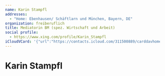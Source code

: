 ```yaml
---
name: Karin Stampfl
addresses:
  - "Home: Ebenhausen/ Schäftlarn und München, Bayern, DE"
organization: freiberuflich
title: Mediatorin BM (spez. Wirtschaft und Arbeit)
social profile:
  - https://www.xing.com/profile/Karin_Stampfl
iCloudVCard: '{"url":"https://contacts.icloud.com/311500889/carddavhome/card/ZTA3MWYzOTItM2I2Ny00MWQxLWJmNzYtMTM3MzM4ZTEyNGY5.vcf","etag":"\"kmfheunn\"","data":"BEGIN:VCARD\r\nVERSION:3.0\r\nFN:\r\nN:Stampfl;Karin;;;\r\nUID:e071f392-3b67-41d1-bf76-137338e124f9\r\nADR;TYPE=HOME:;;;Ebenhausen/ Schäftlarn und München;Bayern;;DE;\r\nitem1.X-ABLABEL:Work\r\nitem0.X-ABLABEL:xing\r\nPRODID:ez-vcard 0.9.13-fc\r\nREV:2025-04-03T22:05:04Z\r\nORG:freiberuflich;\r\nTITLE:Mediatorin BM (spez. Wirtschaft und Arbeit)\r\n;TYPE=jpeg;VALUE=uri:https://gateway.icloud.com/contacts/311500889/ck/card/\r\n f89ed2aef198a1432e6c90cd6ba3b279\r\nitem0.X-SOCIALPROFILE;X-USER=Karin_Stampfl:https://www.xing.com/profile/Kar\r\n in_Stampfl\r\nEND:VCARD"}'
---
```

# Karin Stampfl